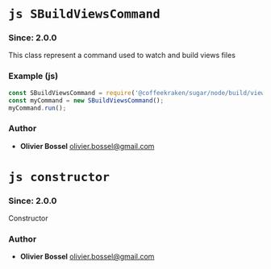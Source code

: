 

<!-- @namespace    sugar.node.build.views -->
<!-- @name    SBuildViewsCommand -->

# ```js SBuildViewsCommand ```
### Since: 2.0.0

This class represent a command used to watch and build views files


### Example (js)

```js
const SBuildViewsCommand = require('@coffeekraken/sugar/node/build/views/SBuildViewsCommand');
const myCommand = new SBuildViewsCommand();
myCommand.run();
```


### Author
- **Olivier Bossel** <a href="mailto:olivier.bossel@gmail.com">olivier.bossel@gmail.com</a> 




<!-- @name    constructor -->

# ```js constructor ```
### Since: 2.0.0

Constructor




### Author
- **Olivier Bossel** <a href="mailto:olivier.bossel@gmail.com">olivier.bossel@gmail.com</a> 

